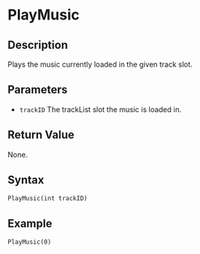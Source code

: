 # PlayMusic

## Description
Plays the music currently loaded in the given track slot.

## Parameters
- `trackID`
The trackList slot the music is loaded in.

## Return Value
None.

## Syntax
```
PlayMusic(int trackID)
```

## Example
```
PlayMusic(0)
```